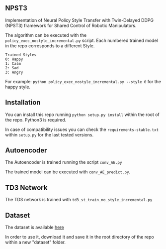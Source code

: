 ## NPST3

Implementation of Neural Policy Style Transfer with Twin-Delayed DDPG (NPST3) framework for Shared Control of Robotic Manipulators.

The algorithm can be executed with the `policy_exec_nostyle_incremental.py` script. Each numbered trained model in the repo corresponds to a different Style.

	Trained Styles
	0: Happy
	1: Calm
	2: Sad
	3: Angry
	
For example: `python policy_exec_nostyle_incremental.py --style 0` for the happy style.

## Installation

You can install this repo running `python setup.py install` within the root of the repo. Python3 is required.

In case of compatibility issues you can check the `requirements-stable.txt` within `setup.py` for the last tested versions.

## Autoencoder

The Autoencoder is trained running the script `conv_AE.py` 

The trained model can be executed with `conv_AE_predict.py`.

## TD3 Network

The TD3 network is trained with `td3_st_train_no_style_incremental.py`

## Dataset
The dataset is available [here](https://zenodo.org/record/5718543#.YZu-57so9uQ)

In order to use it, download it and save it in the root directory of the repo within a new "dataset" folder.





